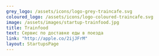 ```yaml
---
grey_logo: /assets/icons/logo-grey-traincafe.svg
coloured_logo: /assets/icons/logo-coloured-traincafe.svg
image: /assets/images/startup-trainfood.jpg
title: Trainfood
text: Сервис по доставке еды в поезда
link: "http://apple.co/2ijJFrM"
layout: StartupsPage
---
```

